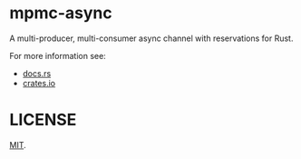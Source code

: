 # mpmc-async

A multi-producer, multi-consumer async channel with reservations for Rust.

For more information see:

- [docs.rs](https://docs.rs/mpmc-async/)
- [crates.io](https://crates.io/crates/mpmc-async)

# LICENSE

[MIT](LICENSE).
